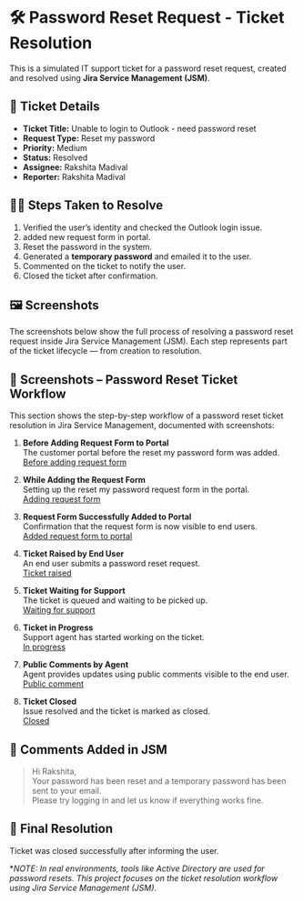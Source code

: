 # 🛠️ Password Reset Request - Ticket Resolution

This is a simulated IT support ticket for a password reset request, created and resolved using **Jira Service Management (JSM)**.

## 🧾 Ticket Details

- **Ticket Title:** Unable to login to Outlook - need password reset  
- **Request Type:** Reset my password  
- **Priority:** Medium  
- **Status:** Resolved  
- **Assignee:** Rakshita Madival  
- **Reporter:** Rakshita Madival  

## 🧑‍💻 Steps Taken to Resolve

1. Verified the user’s identity and checked the Outlook login issue.
2. added new  request form in portal. 
3. Reset the password in the system.
4. Generated a **temporary password** and emailed it to the user.
5. Commented on the ticket to notify the user.
6. Closed the ticket after confirmation.

## 🖼️ Screenshots

The screenshots below show the full process of resolving a password reset request inside Jira Service Management (JSM). Each step represents part of the ticket lifecycle — from creation to resolution.
## 📸 Screenshots – Password Reset Ticket Workflow

This section shows the step-by-step workflow of a password reset ticket resolution in Jira Service Management, documented with screenshots:

1. **Before Adding Request Form to Portal**  
   The customer portal before the reset my password form was added.  
   [Before adding request form](https://github.com/rakshita-madival/JSM-resolved-tickets-practice/blob/9efa0b7370fb94b15655950a69051725aea0df53/password-reset-ticket/added-request-form-in-portal.png.png)

2. **While Adding the Request Form**  
   Setting up the reset my password request form in the portal.  
   [Adding request form](./adding-request-form.png)

3. **Request Form Successfully Added to Portal**  
   Confirmation that the request form is now visible to end users.  
   [Added request form to portal](./added-request-form-portal.png)

4. **Ticket Raised by End User**  
   An end user submits a password reset request.  
   [Ticket raised](./ticket-raised.png)

5. **Ticket Waiting for Support**  
   The ticket is queued and waiting to be picked up.  
   [Waiting for support](./agent-view.png)

6. **Ticket in Progress**  
   Support agent has started working on the ticket.  
   [In progress](./in-progress.png)

7. **Public Comments by Agent**  
   Agent provides updates using public comments visible to the end user.  
   [Public comment](./public-comment.png)

8. **Ticket Closed**  
   Issue resolved and the ticket is marked as closed.  
   [Closed](./closed.png)

## 💬 Comments Added in JSM

> Hi Rakshita,  
> Your password has been reset and a temporary password has been sent to your email.  
> Please try logging in and let us know if everything works fine.  

## 🏁 Final Resolution

Ticket was closed successfully after informing the user.

**NOTE: In real environments, tools like Active Directory are used for password resets. This project focuses on the ticket resolution workflow using Jira Service Management (JSM).*


